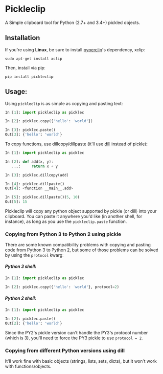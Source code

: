 # Pickleclip

A Simple clipboard tool for Python (2.7+ and 3.4+) pickled objects.

## Installation

If you're using **Linux**, be sure to install [pyperclip](https://github.com/asweigart/pyperclip)'s dependency, xclip:
```
sudo apt-get install xclip
```

Then, install via pip:
```
pip install pickleclip
```

## Usage:

Using `pickleclip` is as simple as copying and pasting text:

```python
In [1]: import pickleclip as picklec

In [2]: picklec.copy({'hello': 'world'})

In [3]: picklec.paste()
Out[3]: {'hello': 'world'}
```

To copy functions, use dillcopy/dillpaste (it'll use [dill](https://github.com/uqfoundation/dill) instead of pickle):

```python
In [1]: import pickleclip as picklec

In [2]: def add(x, y):
   ...:     return x + y

In [3]: picklec.dillcopy(add)

In [4]: picklec.dillpaste()
Out[4]: <function __main__.add>

In [5]: picklec.dillpaste()(5, 10)
Out[5]: 15
```

Pickleclip will copy any python object supported by pickle (or dill) into your clipboard. You can paste it anywhere you'd like (in another shell, for instance), as long as you use the `pickleclip.paste` function.

### Copying from Python 3 to Python 2 using pickle

There are some known compatibility problems with copying and pasting code from Python 3 to Python 2, but some of those problems can be solved by using the `protocol` kwarg:

##### Python 3 shell:

```python
In [1]: import pickleclip as picklec

In [2]: picklec.copy({'hello': 'world'}, protocol=2)
```

##### Python 2 shell:

```python
In [1]: import pickleclip as picklec

In [2]: picklec.paste()
Out[2]: {'hello': 'world'}
```

Since the PY2's pickle version can't handle the PY3's protocol number (which is 3), you'll need to force the PY3 pickle to use `protocol = 2`.

### Copying from different Python versions using dill

It'll work fine with basic objects (strings, lists, sets, dicts), but it won't work with functions/objects.

